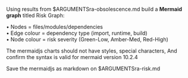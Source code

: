 Using results from $ARGUMENTSra-obsolescence.md build a **Mermaid graph** titled Risk Graph:

• Nodes = files/modules/dependencies  
• Edge colour = dependency type (import, runtime, build)  
• Node colour = risk severity (Green-Low, Amber-Med, Red-High)

The mermaidjs charts should not have styles, special characters,
And confirm the syntax is valid for mermaid version 10.2.4

Save the mermaidjs as markdown on $ARGUMENTSra-risk.md
